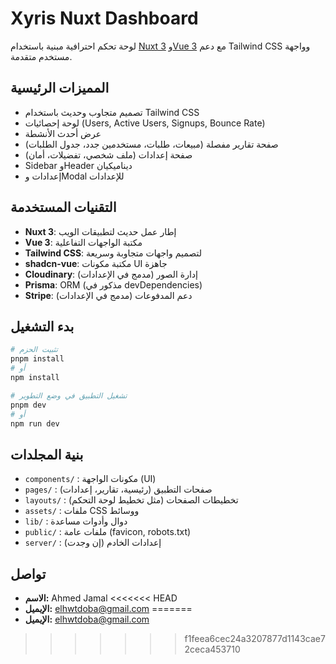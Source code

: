 # Xyris Nuxt Dashboard

لوحة تحكم احترافية مبنية باستخدام [Nuxt 3](https://nuxt.com/) و[Vue 3](https://vuejs.org/) مع دعم Tailwind CSS وواجهة مستخدم متقدمة.

## المميزات الرئيسية
- تصميم متجاوب وحديث باستخدام Tailwind CSS
- لوحة إحصائيات (Users, Active Users, Signups, Bounce Rate)
- عرض أحدث الأنشطة
- صفحة تقارير مفصلة (مبيعات، طلبات، مستخدمين جدد، جدول الطلبات)
- صفحة إعدادات (ملف شخصي، تفضيلات، أمان)
- Sidebar وHeader ديناميكيان
- إعدادات وModal للإعدادات

## التقنيات المستخدمة
- **Nuxt 3**: إطار عمل حديث لتطبيقات الويب
- **Vue 3**: مكتبة الواجهات التفاعلية
- **Tailwind CSS**: لتصميم واجهات متجاوبة وسريعة
- **shadcn-vue**: مكتبة مكونات UI جاهزة
- **Cloudinary**: إدارة الصور (مدمج في الإعدادات)
- **Prisma**: ORM (مذكور في devDependencies)
- **Stripe**: دعم المدفوعات (مدمج في الإعدادات)

## بدء التشغيل

```bash
# تثبيت الحزم
pnpm install
# أو
npm install

# تشغيل التطبيق في وضع التطوير
pnpm dev
# أو
npm run dev
```

## بنية المجلدات
- `components/` : مكونات الواجهة (UI)
- `pages/` : صفحات التطبيق (رئيسية، تقارير، إعدادات)
- `layouts/` : تخطيطات الصفحات (مثل تخطيط لوحة التحكم)
- `assets/` : ملفات CSS ووسائط
- `lib/` : دوال وأدوات مساعدة
- `public/` : ملفات عامة (favicon, robots.txt)
- `server/` : إعدادات الخادم (إن وجدت)

## تواصل
- **الاسم:** Ahmed Jamal
<<<<<<< HEAD
- **الإيميل:** elhwtdoba@gmail.com 
=======
- **الإيميل:** elhwtdoba@gmail.com
>>>>>>> f1feea6cec24a3207877d1143cae72ceca453710
